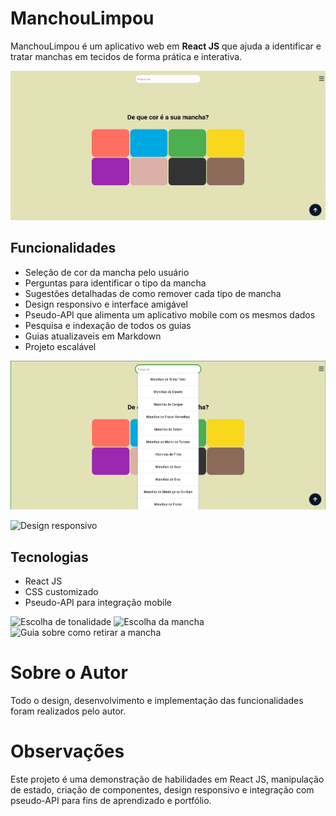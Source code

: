 # ManchouLimpou

ManchouLimpou é um aplicativo web em **React JS** que ajuda a identificar e tratar manchas em tecidos de forma prática e interativa.

![](<Assets/Screenshot 2025-08-26 at 13-20-00 Aplicação de Clima.png>)

## Funcionalidades

- Seleção de cor da mancha pelo usuário
- Perguntas para identificar o tipo da mancha
- Sugestões detalhadas de como remover cada tipo de mancha
- Design responsivo e interface amigável
- Pseudo-API que alimenta um aplicativo mobile com os mesmos dados
- Pesquisa e indexação de todos os guias
- Guias atualizaveis em Markdown
- Projeto escalável

![Indezação dos guias](Assets/2025-08-26_13-29.png)

![Design responsivo](<Assets/Screenshot 2025-08-26 at 13-35-31 De que cor é sua Mancha.png>)

## Tecnologias

- React JS
- CSS customizado
- Pseudo-API para integração mobile

![Escolha de tonalidade](<Assets/Screenshot 2025-08-26 at 13-29-25 De que cor é sua Mancha.png>)
![Escolha da mancha](<Assets/Screenshot 2025-08-26 at 13-29-31 De que cor é sua Mancha.png>)
![Guia sobre como retirar a mancha](<Assets/Screenshot 2025-08-26 at 13-29-39 De que cor é sua Mancha.png>)

# Sobre o Autor

Todo o design, desenvolvimento e implementação das funcionalidades foram realizados pelo autor.

# Observações

Este projeto é uma demonstração de habilidades em React JS, manipulação de estado, criação de componentes, design responsivo e integração com pseudo-API para fins de aprendizado e portfólio.
